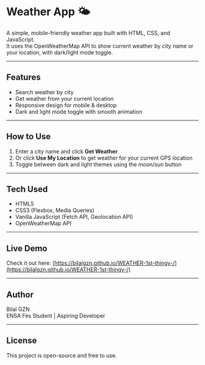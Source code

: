 # Weather App 🌤️

A simple, mobile-friendly weather app built with HTML, CSS, and JavaScript.  
It uses the OpenWeatherMap API to show current weather by city name or your location, with dark/light mode toggle.

---

## Features

- Search weather by city  
- Get weather from your current location  
- Responsive design for mobile & desktop  
- Dark and light mode toggle with smooth animation  

---

## How to Use

1. Enter a city name and click **Get Weather**  
2. Or click **Use My Location** to get weather for your current GPS location  
3. Toggle between dark and light themes using the moon/sun button

---

## Tech Used

- HTML5  
- CSS3 (Flexbox, Media Queries)  
- Vanilla JavaScript (Fetch API, Geolocation API)  
- OpenWeatherMap API

---


## Live Demo

Check it out here: [https://bilalgzn.github.io/WEATHER-1st-thingy-/](https://bilalgzn.github.io/WEATHER-1st-thingy-/)


---

## Author

Bilal GZN  
ENSA Fès Student | Aspiring Developer

---

## License

This project is open-source and free to use.
